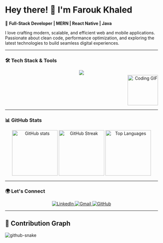 # Hey there! 👋 I'm Farouk Khaled

🚀 **Full-Stack Developer | MERN | React Native | Java**

I love crafting modern, scalable, and efficient web and mobile applications. Passionate about clean code, performance optimization, and exploring the latest technologies to build seamless digital experiences.

---

### 🛠️ Tech Stack & Tools
<div align="center">
  <img src="https://skillicons.dev/icons?i=js,ts,react,nextjs,redux,nodejs,express,mongodb,java,spring,html,css,bootstrap,tailwind,git,github,docker,materialui,c,cpp" />
</div>
<div align="right">
  <img src="https://media.giphy.com/media/ZVik7pBtu9dNS/giphy.gif" height="100" alt="Coding GIF" />
</div>
  
---

### 📊 GitHub Stats
<div align="center">
  <img src="https://github-readme-stats.vercel.app/api?username=FarouqKhaled17&show_icons=true&count_private=true&theme=radical" height="150" alt="GitHub stats" />
  <img src="https://github-readme-streak-stats.herokuapp.com/?user=FarouqKhaled17&theme=radical" height="150" alt="GitHub Streak" />
  <img src="https://github-readme-stats.vercel.app/api/top-langs/?username=FarouqKhaled17&layout=compact&theme=radical" height="150" alt="Top Languages" />
</div>

---

### 🌍 Let's Connect
<div align="center">
  <a href="https://www.linkedin.com/in/farouk-khaled-532a08175/" target="_blank">
    <img src="https://img.shields.io/badge/LinkedIn-0A66C2?style=for-the-badge&logo=linkedin&logoColor=white" alt="LinkedIn" />
  </a>
  <a href="mailto:faroukkhaled45@gmail.com" target="_blank">
    <img src="https://img.shields.io/badge/Gmail-EA4335?style=for-the-badge&logo=gmail&logoColor=white" alt="Gmail" />
  </a>
  <a href="https://github.com/FarouqKhaled17" target="_blank">
    <img src="https://img.shields.io/badge/GitHub-181717?style=for-the-badge&logo=github&logoColor=white" alt="GitHub" />
  </a>
</div>

---

## 🐍 Contribution Graph

<picture>
  <source media="(prefers-color-scheme: dark)" srcset="https://raw.githubusercontent.com/tobiasmeyhoefer/tobiasmeyhoefer/output/github-snake-dark.svg" />
  <source media="(prefers-color-scheme: light)" srcset="https://raw.githubusercontent.com/tobiasmeyhoefer/tobiasmeyhoefer/output/github-snake.svg" />
  <img alt="github-snake" src="https://raw.githubusercontent.com/tobiasmeyhoefer/tobiasmeyhoefer/output/github-snake.svg" />
</picture>
